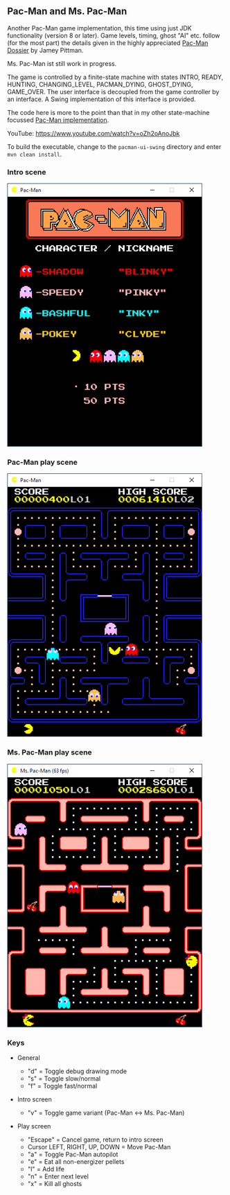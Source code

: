 ## Pac-Man and Ms. Pac-Man

Another Pac-Man game implementation, this time using just JDK functionality (version 8 or later). Game levels, timing, ghost "AI" etc. follow (for the most part) the details given in the highly appreciated [Pac-Man Dossier](https://pacman.holenet.info) by Jamey Pittman.

Ms. Pac-Man ist still work in progress.

The game is controlled by a finite-state machine with states INTRO, READY, HUNTING, CHANGING_LEVEL, PACMAN_DYING, GHOST_DYING, GAME_OVER. The user interface is decoupled from the game controller by an interface. A Swing implementation of this interface is provided.

The code here is more to the point than that in my other state-machine focussed [Pac-Man implementation](https://github.com/armin-reichert/pacman).

YouTube: https://www.youtube.com/watch?v=oZh2oAnoJbk

To build the executable, change to the `pacman-ui-swing` directory and enter `mvn clean install`.

### Intro scene
<img src="pacman/doc/intro.png">

### Pac-Man play scene
<img src="pacman/doc/playing.png">

### Ms. Pac-Man play scene
<img src="pacman/doc/mspacman_playing.png">

### Keys

- General
  - "d" = Toggle debug drawing mode
  - "s" = Toggle slow/normal 
  - "f" = Toggle fast/normal

- Intro screen
  - "v" = Toggle game variant (Pac-Man <-> Ms. Pac-Man)

- Play screen
  - "Escape" = Cancel game, return to intro screen
  - Cursor LEFT, RIGHT, UP, DOWN = Move Pac-Man
  - "a" = Toggle Pac-Man autopilot
  - "e" = Eat all non-energizer pellets
  - "l" = Add life
  - "n" = Enter next level
  - "x" = Kill all ghosts
  
